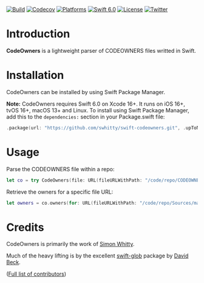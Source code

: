 [![Build](https://github.com/swhitty/swift-codeowners/actions/workflows/build.yml/badge.svg)](https://github.com/swhitty/swift-codeowners/actions/workflows/build.yml)
[![Codecov](https://codecov.io/gh/swhitty/swift-codeowners/graphs/badge.svg)](https://codecov.io/gh/swhitty/swift-codeowners)
[![Platforms](https://img.shields.io/badge/platforms-iOS%20|%20Mac%20|%20tvOS%20|%20Linux%20)](https://github.com/swhitty/swift-codeowners/blob/main/Package.swift)
[![Swift 6.0](https://img.shields.io/badge/swift-6.0-red.svg?style=flat)](https://developer.apple.com/swift)
[![License](https://img.shields.io/badge/license-MIT-lightgrey.svg)](https://opensource.org/licenses/MIT)
[![Twitter](https://img.shields.io/badge/twitter-@simonwhitty-blue.svg)](http://twitter.com/simonwhitty)

# Introduction

**CodeOwners** is a lightweight parser of CODEOWNERS files writted in Swift.

# Installation

CodeOwners can be installed by using Swift Package Manager.

 **Note:** CodeOwners requires Swift 6.0 on Xcode 16+. It runs on iOS 16+, tvOS 16+, macOS 13+ and Linux.
To install using Swift Package Manager, add this to the `dependencies:` section in your Package.swift file:

```swift
.package(url: "https://github.com/swhitty/swift-codeowners.git", .upToNextMajor(from: "0.1.0"))
```

# Usage

Parse the CODEOWNERS file within a repo:

```swift
let co = try CodeOwners(file: URL(fileURLWithPath: "/code/repo/CODEOWNERS"))
```

Retrieve the owners for a specific file URL:

```swift
let owners = co.owners(for: URL(fileURLWithPath: "/code/repo/Sources/main.swift"))
```

# Credits

CodeOwners is primarily the work of [Simon Whitty](https://github.com/swhitty).

Much of the heavy lifting is by the excellent [swift-glob](https://github.com/davbeck/swift-glob) package by [David Beck](https://github.com/davbeck).

([Full list of contributors](https://github.com/swhitty/IdentifiableContinuation/graphs/contributors))
